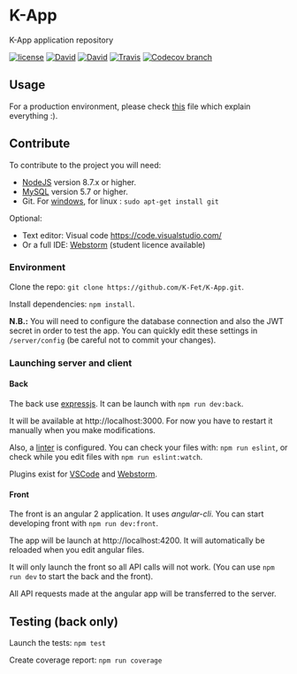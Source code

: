 # K-App
K-App application repository

[![license](https://img.shields.io/github/license/K-Fet/K-App.svg)](./LICENSE.md)
[![David](https://img.shields.io/david/K-Fet/K-App.svg)](https://david-dm.org/K-Fet/K-App)
[![David](https://img.shields.io/david/dev/K-Fet/K-App.svg)](https://david-dm.org/K-Fet/K-App)
[![Travis](https://img.shields.io/travis/K-Fet/K-App.svg)](https://travis-ci.org/K-Fet/K-App)
[![Codecov branch](https://img.shields.io/codecov/c/github/K-Fet/K-App.svg)](https://codecov.io/gh/K-Fet/K-App/)

## Usage

For a production environment, please check [this](./docs/Deployment.md) file 
which explain everything :).

## Contribute

To contribute to the project you will need:
- [NodeJS](https://nodejs.org/en/) version 8.7.x or higher.
- [MySQL](https://dev.mysql.com/downloads/mysql) version 5.7 or higher.
- Git. For [windows](https://git-scm.com/downloads), for linux : `sudo apt-get install git`

Optional:
- Text editor: Visual code https://code.visualstudio.com/
- Or a full IDE: [Webstorm](https://www.jetbrains.com/webstorm/)
    (student licence available) 

### Environment

Clone the repo: `git clone https://github.com/K-Fet/K-App.git`.

Install dependencies: `npm install`.

**N.B.:** You will need to configure the database connection and 
also the JWT secret in order to test the app. 
You can quickly edit these settings in `/server/config` (be careful not to commit your changes).

### Launching server and client

#### Back

The back use [expressjs](https://expressjs.com). 
It can be launch with `npm run dev:back`.

It will be available at http://localhost:3000.
For now you have to restart it manually when you make modifications.

Also, a [linter](https://en.wikipedia.org/wiki/Lint_(software)) is configured.
You can check your files with: `npm run eslint`, or check while you edit files with
`npm run eslint:watch`.

Plugins exist for [VSCode](https://marketplace.visualstudio.com/items?itemName=dbaeumer.vscode-eslint)
and [Webstorm](http://plugins.jetbrains.com/plugin/7494).


#### Front

The front is an angular 2 application. It uses _angular-cli_.
You can start developing front with `npm run dev:front`.

The app will be launch at http://localhost:4200. 
It will automatically be reloaded when you edit angular files. 

It will only launch the front so all API calls will not work.
(You can use `npm run dev` to start the back and the front).

All API requests made at the angular app will be transferred to the server.


## Testing (back only)

Launch the tests: `npm test`

Create coverage report: `npm run coverage`
